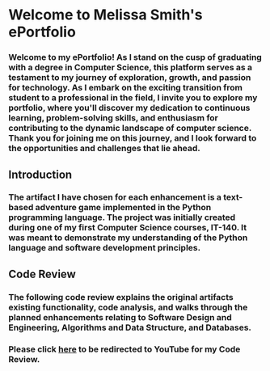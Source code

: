 # Welcome to Melissa Smith's ePortfolio

### Welcome to my ePortfolio! As I stand on the cusp of graduating with a degree in Computer Science, this platform serves as a testament to my journey of exploration, growth, and passion for technology. As I embark on the exciting transition from student to a professional in the field, I invite you to explore my portfolio, where you'll discover my dedication to continuous learning, problem-solving skills, and enthusiasm for contributing to the dynamic landscape of computer science. Thank you for joining me on this journey, and I look forward to the opportunities and challenges that lie ahead.

## Introduction
### The artifact I have chosen for each enhancement is a text-based adventure game implemented in the Python programming language. The project was initially created during one of my first Computer Science courses, IT-140. It was meant to demonstrate my understanding of the Python language and software development principles.

## Code Review
### The following code review explains the original artifacts existing functionality, code analysis, and walks through the planned enhancements relating to Software Design and Engineering, Algorithms and Data Structure, and Databases.

### Please click [here](https://youtu.be/JytkHKX6oUc) to be redirected to YouTube for my Code Review.



